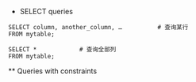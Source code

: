 * SELECT queries
```
SELECT column, another_column, …          # 查询某行
FROM mytable;

SELECT *            # 查询全部列
FROM mytable;
```
** Queries with constraints
